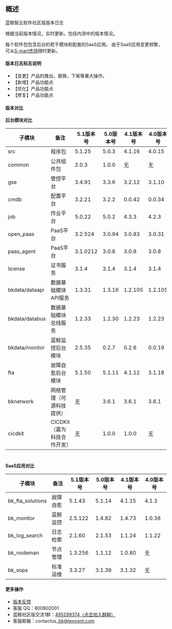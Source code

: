 ## 概述

蓝鲸智云软件社区版版本日志

根据当前版本情况，实时更新。包括内测中的版本情况。

每个软件包包含后台的若干模块和配套的SaaS应用。
由于SaaS应用变更频繁，可从[S-mart市场](http://bk.tencent.com/s-mart/)随时更新。

#### 版本日志标志说明

- 【变更】产品的推出，替换，下架等重大操作。
- 【新增】产品功能点
- 【优化】产品功能点
- 【修复】产品功能点

#### 版本对比

**后台模块对比**


| 子模块         | 备注                        | 5.1版本号 | 5.0版本号 | 4.1版本号 | 4.0版本号 |
| -------------- | --------------------------- | --------- | --------- | --------- | --------- |
| src            | 程序包                      | 5.1.25    | 5.0.3     | 4.1.16    | 4.0.15    |
| common         | 公共组件包                  | 2.0.3     | 1.0.0     | 无        | 无        |
| gse            | 管控平台                    | 3.4.91     | 3.3.6     | 3.2.12    | 3.1.10    |
| cmdb           | 配置平台                    | 3.2.21    | 3.2.2     | 0.0.42    | 0.0.34    |
| job            | 作业平台                    | 5.0.22    | 5.0.2     | 4.3.3     | 4.2.3     |
| open_paas      | PaaS平台                    | 3.2.524   | 3.0.94    | 3.0.83    | 3.0.31    |
| paas_agent     | PaaS平台                    | 3.1.0212  | 3.0.8     | 3.0.8     | 3.0.8     |
| license        | 证书服务                    | 3.1.4     | 3.1.4     | 3.1.4     | 3.1.4     |
| bkdata/dataapi | 数据基础模块API服务         | 1.3.31    | 1.3.16    | 1.2.105   | 1.2.105   |
| bkdata/databus | 数据基础模块总线服务        | 1.2.33    | 1.2.30    | 1.2.23    | 1.2.23    |
| bkdata/monitor | 蓝鲸监控后台模块            | 2.5.35    | 0.2.7     | 0.2.6     | 0.0.19    |
| fta            | 故障自愈后台模块            | 5.1.50    | 5.1.11    | 4.1.12    | 3.1.18    |
| bknetwork      | 网络管理（可源科技提供）    | 无        | 3.6.1     | 3.6.1     | 3.6.1     |
| cicdkit        | CICDKit（嘉为科技合作开发） | 无        | 1.0.0     | 1.0.0     | 无        |

#
**SaaS应用对比**


| 子模块           | 备注      | 5.1版本号 | 5.0版本号 | 4.1版本号 | 4.0版本号 |
| ---------------- | --------- | --------- | --------- | --------- | --------- |
| bk_fta_solutions | 故障自愈  |  5.1.43   | 5.1.14    | 4.1.15    | 4.1.3     |
| bk_monitor       | 蓝鲸监控  |  2.5.122  | 1.4.82    | 1.4.73    | 1.0.38    |
| bk_log_search    | 日志检索  |  2.1.60   | 2.1.53    | 1.1.24    | 1.1.22    |
| bk_nodeman       | 节点管理  |  1.3.256  | 1.1.12    | 1.0.80    | 无        |
| bk_sops          | 标准运维  |  3.3.27   | 3.1.39    | 3.1.32    | 无        |

#### 更多操作
* [版本反馈](http://bk.tencent.com/s-mart/community)
* 客服 QQ：800802001
* 蓝鲸社区版交流1群：[495299374（点击加入群聊）](https://jq.qq.com/?_wv=1027&k=52atecL)
* 客服邮箱：contactus\_bk@tencent.com
